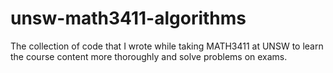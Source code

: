 # unsw-math3411-algorithms
The collection of code that I wrote while taking MATH3411 at UNSW to learn the course content more thoroughly and solve problems on exams.
